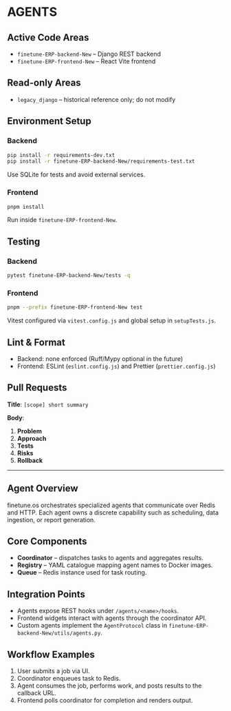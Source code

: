 # AGENTS

## Active Code Areas
- `finetune-ERP-backend-New` – Django REST backend
- `finetune-ERP-frontend-New` – React Vite frontend

## Read-only Areas
- `legacy_django` – historical reference only; do not modify

## Environment Setup
### Backend
```bash
pip install -r requirements-dev.txt
pip install -r finetune-ERP-backend-New/requirements-test.txt
```
Use SQLite for tests and avoid external services.

### Frontend
```bash
pnpm install
```
Run inside `finetune-ERP-frontend-New`.

## Testing
### Backend
```bash
pytest finetune-ERP-backend-New/tests -q
```

### Frontend
```bash
pnpm --prefix finetune-ERP-frontend-New test
```
Vitest configured via `vitest.config.js` and global setup in `setupTests.js`.

## Lint & Format
- Backend: none enforced (Ruff/Mypy optional in the future)
- Frontend: ESLint (`eslint.config.js`) and Prettier (`prettier.config.js`)

## Pull Requests
**Title**: `[scope] short summary`

**Body**:
1. **Problem**
2. **Approach**
3. **Tests**
4. **Risks**
5. **Rollback**

---

## Agent Overview
finetune.os orchestrates specialized agents that communicate over Redis and HTTP. Each agent owns a discrete capability such as scheduling, data ingestion, or report generation.

## Core Components
- **Coordinator** – dispatches tasks to agents and aggregates results.
- **Registry** – YAML catalogue mapping agent names to Docker images.
- **Queue** – Redis instance used for task routing.

## Integration Points
- Agents expose REST hooks under `/agents/<name>/hooks`.
- Frontend widgets interact with agents through the coordinator API.
- Custom agents implement the `AgentProtocol` class in `finetune-ERP-backend-New/utils/agents.py`.

## Workflow Examples
1. User submits a job via UI.
2. Coordinator enqueues task to Redis.
3. Agent consumes the job, performs work, and posts results to the callback URL.
4. Frontend polls coordinator for completion and renders output.

